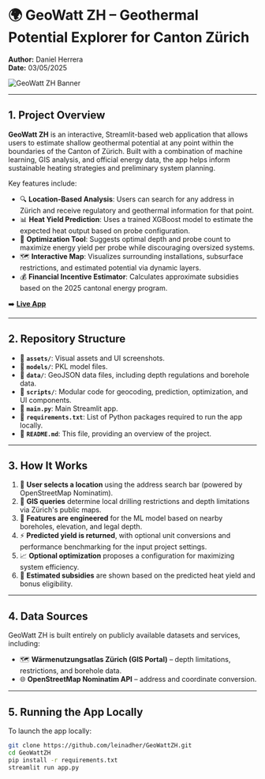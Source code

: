# 🌍 GeoWatt ZH – Geothermal Potential Explorer for Canton Zürich

**Author:** Daniel Herrera  
**Date:** 03/05/2025  

<img src="images/banner.png" alt="GeoWatt ZH Banner"/>

---

## 1. Project Overview

**GeoWatt ZH** is an interactive, Streamlit-based web application that allows users to estimate shallow geothermal potential at any point within the boundaries of the Canton of Zürich. Built with a combination of machine learning, GIS analysis, and official energy data, the app helps inform sustainable heating strategies and preliminary system planning.

Key features include:

- 🔍 **Location-Based Analysis**: Users can search for any address in Zürich and receive regulatory and geothermal information for that point.
- 📊 **Heat Yield Prediction**: Uses a trained XGBoost model to estimate the expected heat output based on probe configuration.
- 🎯 **Optimization Tool**: Suggests optimal depth and probe count to maximize energy yield per probe while discouraging oversized systems.
- 🗺️ **Interactive Map**: Visualizes surrounding installations, subsurface restrictions, and estimated potential via dynamic layers.
- 💰 **Financial Incentive Estimator**: Calculates approximate subsidies based on the 2025 cantonal energy program.

➡️ **[Live App](https://geowatt-zh.streamlit.app/)**  

---

## 2. Repository Structure

- 📁 **`assets/`**: Visual assets and UI screenshots.
- 📁 **`models/`**: PKL model files.
- 📁 **`data/`**: GeoJSON data files, including depth regulations and borehole data.
- 📁 **`scripts/`**: Modular code for geocoding, prediction, optimization, and UI components.
- 📄 **`main.py`**: Main Streamlit app.
- 📄 **`requirements.txt`**: List of Python packages required to run the app locally.
- 📄 **`README.md`**: This file, providing an overview of the project.

---

## 3. How It Works

1. 🔎 **User selects a location** using the address search bar (powered by OpenStreetMap Nominatim).
2. 🧮 **GIS queries** determine local drilling restrictions and depth limitations via Zürich's public maps.
3. 🧠 **Features are engineered** for the ML model based on nearby boreholes, elevation, and legal depth.
4. ⚡ **Predicted yield is returned**, with optional unit conversions and performance benchmarking for the input project settings.
5. 📈 **Optional optimization** proposes a configuration for maximizing system efficiency.
6. 💸 **Estimated subsidies** are shown based on the predicted heat yield and bonus eligibility.

---

## 4. Data Sources

GeoWatt ZH is built entirely on publicly available datasets and services, including:

- 🗺️ **Wärmenutzungsatlas Zürich (GIS Portal)** – depth limitations, restrictions, and borehole data.
- 🌐 **OpenStreetMap Nominatim API** – address and coordinate conversion.

---

## 5. Running the App Locally

To launch the app locally:

```bash
git clone https://github.com/leinadher/GeoWattZH.git
cd GeoWattZH
pip install -r requirements.txt
streamlit run app.py
